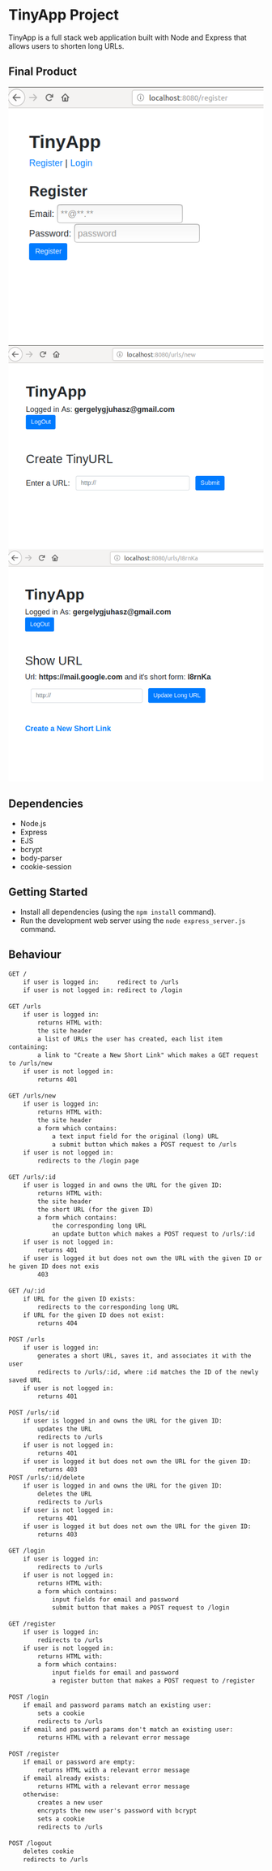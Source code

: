 # TinyApp Project

TinyApp is a full stack web application built with Node and Express that allows users to shorten long URLs.

## Final Product

!["Register"](docs/register.png)
!["Create Your own tiny URLs"](docs/create-new-short-url.png)
!["Edit the long URLs later on, if needed!](docs/editUrl.png)

## Dependencies

- Node.js
- Express
- EJS
- bcrypt
- body-parser
- cookie-session

## Getting Started

- Install all dependencies (using the `npm install` command).
- Run the development web server using the `node express_server.js` command.

## Behaviour


    GET /
        if user is logged in:     redirect to /urls
        if user is not logged in: redirect to /login

    GET /urls
        if user is logged in:
            returns HTML with:
            the site header
            a list of URLs the user has created, each list item containing:
            a link to "Create a New Short Link" which makes a GET request to /urls/new
        if user is not logged in:
            returns 401

    GET /urls/new
        if user is logged in:
            returns HTML with:
            the site header
            a form which contains:
                a text input field for the original (long) URL
                a submit button which makes a POST request to /urls
        if user is not logged in:
            redirects to the /login page

    GET /urls/:id
        if user is logged in and owns the URL for the given ID:
            returns HTML with:
            the site header
            the short URL (for the given ID)
            a form which contains:
                the corresponding long URL
                an update button which makes a POST request to /urls/:id
        if user is not logged in:
            returns 401
        if user is logged it but does not own the URL with the given ID or he given ID does not exis
            403

    GET /u/:id
        if URL for the given ID exists:
            redirects to the corresponding long URL
        if URL for the given ID does not exist:
            returns 404

    POST /urls
        if user is logged in:
            generates a short URL, saves it, and associates it with the user
            redirects to /urls/:id, where :id matches the ID of the newly saved URL
        if user is not logged in:
            returns 401

    POST /urls/:id
        if user is logged in and owns the URL for the given ID:
            updates the URL
            redirects to /urls
        if user is not logged in:
            returns 401
        if user is logged it but does not own the URL for the given ID:
            returns 403
    POST /urls/:id/delete
        if user is logged in and owns the URL for the given ID:
            deletes the URL
            redirects to /urls
        if user is not logged in:
            returns 401
        if user is logged it but does not own the URL for the given ID:
            returns 403

    GET /login
        if user is logged in:
            redirects to /urls
        if user is not logged in:
            returns HTML with:
            a form which contains:
                input fields for email and password
                submit button that makes a POST request to /login

    GET /register
        if user is logged in:
            redirects to /urls
        if user is not logged in:
            returns HTML with:
            a form which contains:
                input fields for email and password
                a register button that makes a POST request to /register

    POST /login
        if email and password params match an existing user:
            sets a cookie
            redirects to /urls
        if email and password params don't match an existing user:
            returns HTML with a relevant error message

    POST /register
        if email or password are empty:
            returns HTML with a relevant error message
        if email already exists:
            returns HTML with a relevant error message
        otherwise:
            creates a new user
            encrypts the new user's password with bcrypt
            sets a cookie
            redirects to /urls

    POST /logout
        deletes cookie
        redirects to /urls
